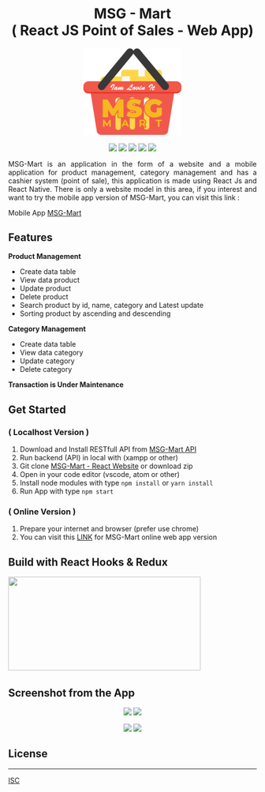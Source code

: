 <h1 align="center">MSG - Mart<br>( React JS Point of Sales - Web App)</h1>

<p align="center">
  <img src="screenshot/Icon.png" width="200"/>
</p>

<p align="center">
<img src="https://img.shields.io/badge/react-16.10.2-blue">
<img src="https://img.shields.io/badge/axios-0.19.0-brightgreen">
<img src="https://img.shields.io/badge/react_dom-16.10.2-yellow">
<img src="https://img.shields.io/badge/material_ui-4.5.1-purple">
<img src="https://img.shields.io/badge/react_redux-7.1.1-orange">
</p>

<p align='justify'>MSG-Mart is an application in the form of a website and a mobile application for product management, category management and has a cashier system (point of sale), this application is made using React Js and React Native. There is only a website model in this area, if you interest and want to try the mobile app version of MSG-Mart, you can visit this link : </p> 

Mobile App [MSG-Mart](https://github.com/aldoignatachandra/MSG-Mart-React_Native_POS)

## Features
<b> Product Management </b>
 - Create data table 
 - View data product
 - Update product
 - Delete product
 - Search product by id, name, category and Latest update 
 - Sorting product by ascending and descending

 <b> Category Management </b>
 - Create data table 
 - View data category
 - Update category
 - Delete category

 <b> Transaction is Under Maintenance </b>
 
## Get Started 
### ( Localhost Version )
 1. Download and Install RESTfull API from [MSG-Mart API](https://github.com/Derida23/PointOfSale-API-ExpressJS)
 2. Run backend (API) in local with (xampp or other)
 3. Git clone [MSG-Mart - React Website](https://github.com/Derida23/Easy-PointOfSale-ReactHook-Redux) or download zip
 4. Open in your code editor (vscode, atom or other)
 5. Install node modules with type `npm install` or `yarn install`
 6. Run App with type `npm start`

 ### ( Online Version )
 1. Prepare your internet and browser (prefer use chrome) 
 2. You can visit this [LINK](https://msg-mart.netlify.com/) for MSG-Mart online web app version

 ## Build with React Hooks & Redux
 <img width="390" height="190" src="https://miro.medium.com/max/966/1*jYy3Hc1qmQL9gpYF5rI3Sg.png">

 ## Screenshot from the App
<p align='center'>
  <span>
      <image width="400" src="screenshot/Screenshot_1.png" />
      <image width="400" src="screenshot/Screenshot_2.png" />
  </span>
</p>
<p align='center'>
  <span>
      <image width="400" src="screenshot/Screenshot_3.png" />
      <image width="400" src="screenshot/Screenshot_4.png" />
  </span>
</p>

## License
----
[ISC](https://en.wikipedia.org/wiki/ISC_license "ISC")